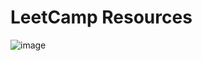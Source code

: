 ﻿# LeetCamp Resources
 
![image](https://user-images.githubusercontent.com/73092944/229680338-11189515-468e-422a-8b4e-d2221cb93b9f.png)
